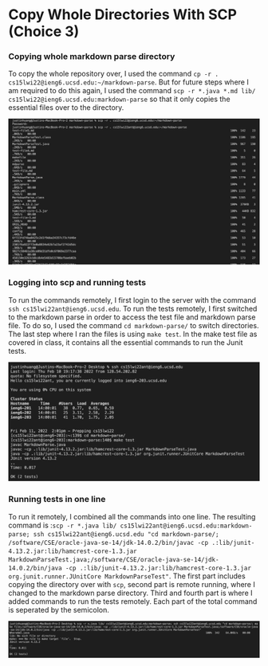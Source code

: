 # Copy Whole Directories With SCP (Choice 3)

### Copying whole markdown parse directory

 To copy the whole repository over, I used the command `cp -r . cs15lwi22@ieng6.ucsd.edu:~/markdown-parse`. But for future steps where I am required to do this again, I used the command `scp -r *.java *.md lib/ cs15lwi22@ieng6.ucsd.edu:markdown-parse` so that it only copies the essential files over to the directory.

![Copying markdown](copyscp.png)

### Logging into scp and running tests

To run the commands remotely, I first login to the server with the command `ssh cs15lwi22ant@ieng6.ucsd.edu`. To run the tests remotely, I first switched to the markdown parse in order to access the test file and markdown parse file. To do so, I used the command `cd markdown-parse/` to switch directories. The last step where I ran the files is using `make test`. In the make test file as covered in class, it contains all the essential commands to run the Junit tests.

![Running remotely](runremote.png)

### Running tests in one line

To run it remotely, I combined all the commands into one line. The resulting command is :`scp -r *.java lib/ cs15lwi22ant@ieng6.ucsd.edu:markdown-parse; ssh cs15lwi22ant@ieng6.ucsd.edu "cd markdown-parse/; /software/CSE/oracle-java-se-14/jdk-14.0.2/bin/javac -cp .:lib/junit-4.13.2.jar:lib/hamcrest-core-1.3.jar MarkdownParseTest.java;/software/CSE/oracle-java-se-14/jdk-14.0.2/bin/java -cp .:lib/junit-4.13.2.jar:lib/hamcrest-core-1.3.jar org.junit.runner.JUnitCore MarkdownParseTest"`. The first part includes copying the directory over with `scp`, second part is remote running, where I changed to the markdown parse directory. Third and fourth part is where I added commands to run the tests remotely. Each part of the total command is seperated by the semicolon. 

![Doing it all in one line](onecommand.png)